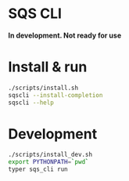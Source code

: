 # SQS CLI

**In development. Not ready for use**

# Install & run

```bash
./scripts/install.sh
sqscli --install-completion
sqscli --help
```

# Development

```bash
./scripts/install_dev.sh
export PYTHONPATH=`pwd`
typer sqs_cli run
```